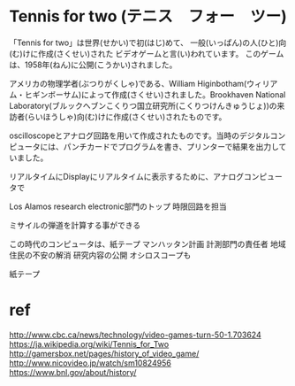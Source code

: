 # Tennis for two (テニス　フォー　ツー)

「Tennis for two」は世界(せかい)で初(はじ)めて、
一般(いっぱん)の人(ひと)向(む)けに作成(さくせい)された
ビデオゲームと言(い)われています。
このゲームは、1958年(ねん)に公開(こうかい)されました。

アメリカの物理学者(ぶつりがくしゃ)である、William Higinbotham(ウィリアム・ヒギンボーサム)によって作成(さくせい)されました。Brookhaven National Laboratory(ブルックヘブンこくりつ国立研究所(こくりつけんきゅうじょ))の来訪者(らいほうしゃ)向(む)けに作成(さくせい)されたものです。

oscilloscopeとアナログ回路を用いて作成されたものです。当時のデジタルコンピュータには、パンチカードでプログラムを書き、プリンターで結果を出力していました。

リアルタイムにDisplayにリアルタイムに表示するために、アナログコンピュータで

Los Alamos research electronic部門のトップ
時限回路を担当

ミサイルの弾道を計算する事ができる

この時代のコンピュータは、紙テープ
マンハッタン計画 
計測部門の責任者
地域住民の不安の解消
研究内容の公開
オシロスコープも

紙テープ


# ref
http://www.cbc.ca/news/technology/video-games-turn-50-1.703624
https://ja.wikipedia.org/wiki/Tennis_for_Two
http://gamersbox.net/pages/history_of_video_game/
http://www.nicovideo.jp/watch/sm10824956
https://www.bnl.gov/about/history/
